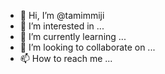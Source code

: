 - 👋 Hi, I’m @tamimmiji
- 👀 I’m interested in ...
- 🌱 I’m currently learning ...
- 💞️ I’m looking to collaborate on ...
- 📫 How to reach me ...

<!---
tamimmiji/tamimmiji is a ✨ special ✨ repository because its `README.md` (this file) appears on your GitHub profile.
You can click the Preview link to take a look at your changes.
--->
